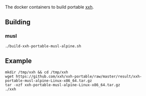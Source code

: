 The docker containers to build portable [xxh](https://github.com/xxh/xxh).

## Building
### musl
```
./build-xxh-portable-musl-alpine.sh
```

## Example
```
mkdir /tmp/xxh && cd /tmp/xxh
wget https://github.com/xxh/xxh-portable/raw/master/result/xxh-portable-musl-alpine-Linux-x86_64.tar.gz
tar -xzf xxh-portable-musl-alpine-Linux-x86_64.tar.gz
./xxh
```
